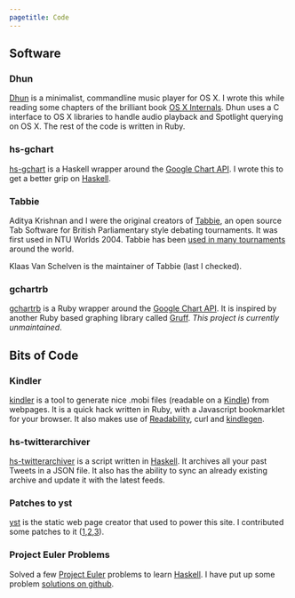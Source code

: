 ```yaml
---
pagetitle: Code
---
```

## Software

### Dhun
[Dhun] is a minimalist, commandline music player for OS X. I wrote this while
reading some chapters of the brilliant book [OS X Internals][osxinternals].
Dhun uses a C interface to OS X libraries to handle audio playback and Spotlight
querying on OS X. The rest of the code is written in Ruby.

[Dhun]: http://github.com/deepakjois/dhun
[osxinternals]: http://www.amazon.com/Mac-OS-Internals-Systems-Approach/dp/0321278542

### hs-gchart
[hs-gchart] is a Haskell wrapper around the [Google Chart API][gchartapi]. I
wrote this to get a better grip on [Haskell].

[hs-gchart]: http://github.com/deepakjois/hs-gchart
[GChartTypes]: http://hackage.haskell.org/packages/archive/hs-gchart/0.1/doc/html/Graphics-GChart-Types.html

### Tabbie
Aditya Krishnan and I were the original creators of [Tabbie][tabbie], an open source
Tab Software for British Parliamentary style debating tournaments. It was
first used in NTU Worlds 2004. Tabbie has been [used in many tournaments][tabbie_cust] around
the world.

Klaas Van Schelven is the maintainer of Tabbie (last I checked).

[tabbie]: http://tabbie.wikidot.com
[ntu]: http://www.ntu.edu.sg
[tabbie_cust]: http://tabbie.wikidot.com/customers

### gchartrb
[gchartrb][gchartrb] is a Ruby wrapper around the [Google Chart API][gchartapi]. It is
inspired by another Ruby based graphing library called [Gruff][gruff]. _This project is currently unmaintained_.

[gchartrb]: http://github.com/deepakjois/gchartrb
[gchartapi]: http://code.google.com/apis/chart/
[gruff]: http://nubyonrails.com/pages/gruff

## Bits of Code
### Kindler
[kindler] is a tool to generate nice .mobi files (readable on a [Kindle]) from
webpages. It is a quick hack written in Ruby, with a Javascript bookmarklet for
your browser. It also makes use of [Readability], curl and [kindlegen].

[kindler]: http://github.com/deepakjois/kindler
[Kindle]: http://en.wikipedia.org/wiki/Amazon_Kindle
[Readability]:http://lab.arc90.com/experiments/readability/
[kindlegen]:http://www.amazon.com/gp/feature.html?ie=UTF8&docId=1000234621

### hs-twitterarchiver
[hs-twitterarchiver] is a script written in [Haskell]. It archives all your past
Tweets in a JSON file. It also has the ability to sync an already existing
archive and update it with the latest feeds.

[hs-twitterarchiver]: http://github.com/deepakjois/hs-twitterarchiver/tree/master

### Patches to yst
[yst] is the static web page creator that used to power this site. I contributed some
patches to it ([1][patch1],[2][patch2],[3][patch3]).

[yst]: http://github.com/jgm/yst/
[patch1]: http://github.com/jgm/yst/commit/1388233929b3330bea3faf466762b37b59e6e79f
[patch2]: http://github.com/jgm/yst/commit/e971e957816be32a537471d34b1d020e193cc3e3
[patch3]: http://github.com/jgm/yst/commit/2175d5b8f0c5ab47d44f44e64729a91c309bb9ac

### Project Euler Problems
Solved a few [Project Euler] problems to learn [Haskell]. I have put up some problem
[solutions on github][euler-github].

[Project Euler]: http://projecteuler.net
[Haskell]: http://www.haskell.org/
[euler-github]: http://github.com/deepakjois/projecteuler/tree/master
